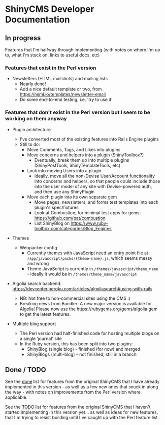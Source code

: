 # ShinyCMS Developer Documentation

## In progress

Features that I'm halfway through implementing (with notes on where I'm up to, what I'm stuck on, links to useful docs, etc)


### Features that exist in the Perl version

* Newsletters (HTML mailshots) and mailing lists
    * Nearly done!
    * Add a nice default template or two, from https://mjml.io/templates/newsletter-email
    * Do some end-to-end testing, i.e. 'try to use it'


### Features that don't exist in the Perl version but I seem to be working on them anyway

* Plugin architecture
    * I've converted most of the existing features into Rails Engine plugins
    * Still to do:
        * Move Comments, Tags, and Likes into plugins
        * Move concerns and helpers into a plugin (ShinyToolbox?)
            * Eventually, break them up into multiple plugins (ShinyPostTools, ShinyTemplateTools, etc)
        * Look into moving Users into a plugin
            * Ideally, move all the non-Devise User/Account functionality into concerns and helpers, so that people could include those into the user model of any site with Devise-powered auth, and then use any ShinyPlugin
        * Move each plugin into its own separate gem
            * Move pages, newsletters, and forms test templates into each plugin's spec/fixtures
            * Look at Combustion, for minimal test apps for gems: https://github.com/pat/combustion
            * List ShinyBlog on https://www.ruby-toolbox.com/categories/Blog_Engines

* Themes
    * Webpacker config
        * Currently themes with JavaScript need an entry point file at `/app/javascript/packs/{theme-name}.js`, which seems messy and wrong
        * Theme JavaScript is currently in `/themes/javascript/theme_name` - ideally it would be in `/themes/theme_name/javascript`

* Algolia search backend: https://devcenter.heroku.com/articles/algoliasearch#using-with-rails
    * NB: Not free to non-commercial sites using the CMS :(
    * Breaking news from Bundler: A new major version is available for Algolia! Please now use the https://rubygems.org/gems/algolia gem to get the latest features.

* Multiple blog support
    * The Perl version had half-finished code for hosting multiple blogs on a single 'journal' site
    * In the Ruby version, this has been split into two plugins:
        * ShinyBlog (single blog) - finished (for now) and merged
        * ShinyBlogs (multi-blog) - not finished, still in a branch


## Done / TODO

See the [done](done.md) list for features from the original ShinyCMS that I have already implemented
in this version - as well as a few new ones that snuck in along the way - with notes on improvements
from the Perl version where applicable.

See the [TODO](TODO.md) list for features from the original ShinyCMS that I haven't started implementing
in this version yet... as well as ideas for new features, that I'm trying to resist building until I've
caught up with the Perl feature list.
